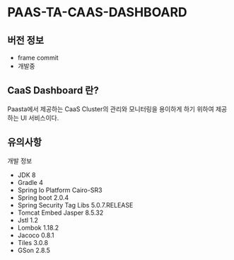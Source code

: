 # PAAS-TA-CAAS-DASHBOARD

## 버전 정보
 - frame commit
 - 개발중

## CaaS Dashboard 란?
  Paasta에서 제공하는 CaaS Cluster의 관리와 모니터링을 용이하게 하기 위하여 제공하는 UI 서비스이다.


## 유의사항

개발 정보
- JDK 8
- Gradle 4
- Spring Io Platform Cairo-SR3
- Spring boot 2.0.4
- Spring Security Tag Libs 5.0.7.RELEASE
- Tomcat Embed Jasper 8.5.32
- Jstl 1.2
- Lombok 1.18.2
- Jacoco 0.8.1
- Tiles 3.0.8
- GSon 2.8.5
